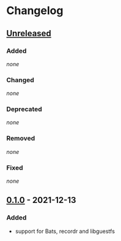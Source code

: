 # Changelog

## [Unreleased]

### Added

*none*

### Changed

*none*

### Deprecated

*none*

### Removed

*none*

### Fixed

*none*

## [0.1.0] - 2021-12-13

### Added

- support for Bats, recordr and libguestfs

[unreleased]: https://github.com/bkahlert/recordr/compare/v0.1.0...HEAD

[0.1.0]: https://github.com/bkahlert/recordr/releases/tag/v0.1.0
